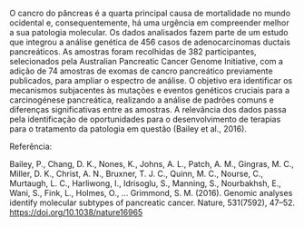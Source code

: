 O cancro do pâncreas é a quarta principal causa de mortalidade no mundo ocidental e, consequentemente, há uma urgência em compreender melhor a sua patologia molecular. Os dados analisados fazem parte de um estudo que integrou a análise genética de 456 casos de adenocarcinomas ductais pancreáticos. As amostras foram recolhidas de 382 participantes, selecionados pela Australian Pancreatic Cancer Genome Initiative, com a adição de 74 amostras de exomas de cancro pancreático previamente publicados, para ampliar o espectro de análise. O objetivo era identificar os mecanismos subjacentes às mutações e eventos genéticos cruciais para a carcinogénese pancreática, realizando a análise de padrões comuns e diferenças significativas entre as amostras. A relevância dos dados passa pela identificação de oportunidades para o desenvolvimento de terapias para o tratamento da patologia em questão (Bailey et al., 2016).


Referência:

Bailey, P., Chang, D. K., Nones, K., Johns, A. L., Patch, A. M., Gingras, M. C., Miller, D. K., Christ, A. N., Bruxner, T. J. C., Quinn, M. C., Nourse, C., Murtaugh, L. C., Harliwong, I., Idrisoglu, S., Manning, S., Nourbakhsh, E., Wani, S., Fink, L., Holmes, O., … Grimmond, S. M. (2016). Genomic analyses identify molecular subtypes of pancreatic cancer. Nature, 531(7592), 47–52. https://doi.org/10.1038/nature16965